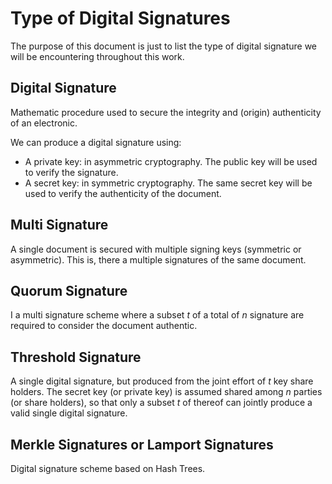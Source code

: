 # Type of Digital Signatures
The purpose of this document is just to list the type of digital signature we will be encountering throughout this work.

## Digital Signature
Mathematic procedure used to secure the integrity and (origin) authenticity of an electronic.

We can produce a digital signature using:
- A private key: in asymmetric cryptography. The public key will be used to verify the signature.
- A secret key: in symmetric cryptography. The same secret key will be used to verify the authenticity of the document.

## Multi Signature
A single document is secured with multiple signing keys (symmetric or asymmetric). This is, there a multiple signatures of the same document.

## Quorum Signature
I a multi signature scheme where a subset $t$ of a total of $n$ signature are required to consider the document authentic.

## Threshold Signature
A single digital signature, but produced from the joint effort of $t$  key share holders. The secret key (or private key) is assumed shared among $n$ parties (or share holders), so that only a subset $t$ of thereof can jointly produce a valid single digital signature.

## Merkle Signatures or Lamport Signatures
Digital signature scheme based on Hash Trees.
